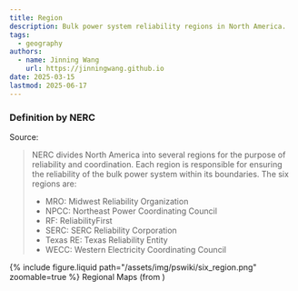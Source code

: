 ```yaml
---
title: Region
description: Bulk power system reliability regions in North America.
tags:
  - geography
authors:
  - name: Jinning Wang
    url: https://jinningwang.github.io
date: 2025-03-15
lastmod: 2025-06-17
---
```


### Definition by NERC

Source: <d-cite key="nerc2024glossary"></d-cite>

> NERC divides North America into several regions for the purpose of reliability and coordination. Each region is responsible for ensuring the reliability of the bulk power system within its boundaries. The six regions are:
>
> - MRO: Midwest Reliability Organization
> - NPCC: Northeast Power Coordinating Council
> - RF: ReliabilityFirst
> - SERC: SERC Reliability Corporation
> - Texas RE: Texas Reliability Entity
> - WECC: Western Electricity Coordinating Council

<div class="row mt-3">
    <div class="col-sm mt-3 mt-md-0">
        {% include figure.liquid
        path="/assets/img/pswiki/six_region.png"
        zoomable=true %}
        Regional Maps (from <d-cite key="nerc2024tpl"></d-cite>)
    </div>
</div>
